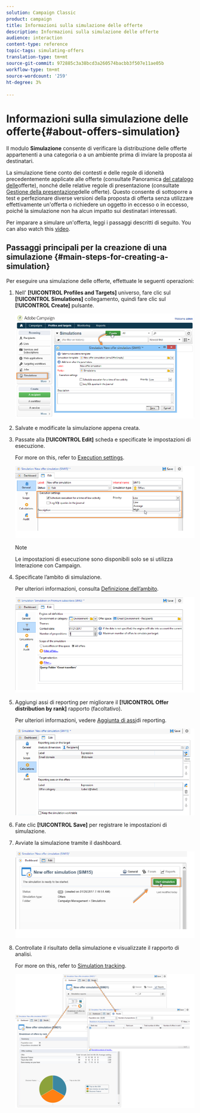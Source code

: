 ```yaml
---
solution: Campaign Classic
product: campaign
title: Informazioni sulla simulazione delle offerte
description: Informazioni sulla simulazione delle offerte
audience: interaction
content-type: reference
topic-tags: simulating-offers
translation-type: tm+mt
source-git-commit: 972885c3a38bcd3a260574bacbb3f507e11ae05b
workflow-type: tm+mt
source-wordcount: '259'
ht-degree: 3%

---
```



# Informazioni sulla simulazione delle offerte{#about-offers-simulation}

Il modulo **Simulazione** consente di verificare la distribuzione delle offerte appartenenti a una categoria o a un ambiente prima di inviare la proposta ai destinatari.

La simulazione tiene conto dei contesti e delle regole di idoneità precedentemente applicate alle offerte (consultate Panoramica [del catalogo delle](../../interaction/using/offer-catalog-overview.md)offerte), nonché delle relative regole di presentazione (consultate [Gestione della presentazione](../../interaction/using/managing-offer-presentation.md)delle offerte). Questo consente di sottoporre a test e perfezionare diverse versioni della proposta di offerta senza utilizzare effettivamente un&#39;offerta o richiedere un oggetto in eccesso o in eccesso, poiché la simulazione non ha alcun impatto sui destinatari interessati.

Per imparare a simulare un&#39;offerta, leggi i passaggi descritti di seguito. You can also watch this [video](https://helpx.adobe.com/campaign/classic/how-to/simulate-offer-in-acv6.html?playlist=/ccx/v1/collection/product/campaign/classic/segment/digital-marketers/explevel/intermediate/applaunch/introduction/collection.ccx.js&amp;ref=helpx.adobe.com).

## Passaggi principali per la creazione di una simulazione {#main-steps-for-creating-a-simulation}

Per eseguire una simulazione delle offerte, effettuate le seguenti operazioni:

1. Nell&#39; **[!UICONTROL Profiles and Targets]** universo, fare clic sul **[!UICONTROL Simulations]** collegamento, quindi fare clic sul **[!UICONTROL Create]** pulsante.

   ![](assets/offer_simulation_001.png)

1. Salvate e modificate la simulazione appena creata.
1. Passate alla **[!UICONTROL Edit]** scheda e specificate le impostazioni di esecuzione.

   For more on this, refer to [Execution settings](../../interaction/using/execution-settings.md).

   ![](assets/offer_simulation_003.png)

   >[!NOTE]
   >
   >Le impostazioni di esecuzione sono disponibili solo se si utilizza Interazione con Campaign.

1. Specificate l’ambito di simulazione.

   Per ulteriori informazioni, consulta [Definizione dell’ambito](../../interaction/using/simulation-scope.md#definition-of-the-scope).

   ![](assets/offer_simulation_004.png)

1. Aggiungi assi di reporting per migliorare il **[!UICONTROL Offer distribution by rank]** rapporto (facoltativo).

   Per ulteriori informazioni, vedere [Aggiunta di assi](../../interaction/using/simulation-scope.md#adding-reporting-axes)di reporting.

   ![](assets/offer_simulation_005.png)

1. Fate clic **[!UICONTROL Save]** per registrare le impostazioni di simulazione.
1. Avviate la simulazione tramite il dashboard.

   ![](assets/offer_simulation_006.png)

1. Controllate il risultato della simulazione e visualizzate il rapporto di analisi.

   For more on this, refer to [Simulation tracking](../../interaction/using/simulation-tracking.md).

   ![](assets/offer_simulation_007.png)
